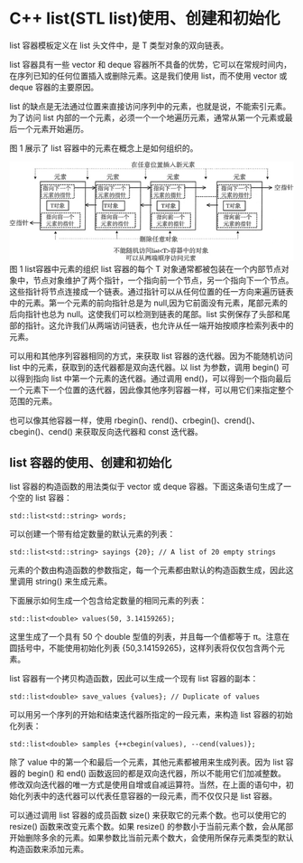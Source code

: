 # C++ list(STL list)使用、创建和初始化

list<T> 容器模板定义在 list 头文件中，是 T 类型对象的双向链表。

list 容器具有一些 vector 和 deque 容器所不具备的优势，它可以在常规时间内，在序列已知的任何位置插入或删除元素。这是我们使用 list，而不使用 vector 或 deque 容器的主要原因。

list 的缺点是无法通过位置来直接访问序列中的元素，也就是说，不能索引元素。为了访问 list 内部的一个元素，必须一个一个地遍历元素，通常从第一个元素或最后一个元素开始遍历。

图 1 展示了 list 容器中的元素在概念上是如何组织的。

![](img/cd35d69bf8e71886cfd83d5bd7a64e30.jpg)
图 1 list<T>容器中元素的组织
list<T> 容器的每个 T 对象通常都被包装在一个内部节点对象中，节点对象维护了两个指针，一个指向前一个节点，另一个指向下一个节点。这些指针将节点连接成一个链表。通过指针可以从任何位置的任一方向来遍历链表中的元素。第一个元素的前向指针总是为 null,因为它前面没有元素，尾部元素的后向指针也总为 null。这使我们可以检测到链表的尾部。list<T> 实例保存了头部和尾部的指针。这允许我们从两端访问链表，也允许从任一端开始按顺序检索列表中的元素。

可以用和其他序列容器相同的方式，来获取 list 容器的迭代器。因为不能随机访问 list 中的元素，获取到的迭代器都是双向迭代器。以 list 为参数，调用 begin() 可以得到指向 list 中第一个元素的迭代器。通过调用 end()，可以得到一个指向最后一个元素下一个位置的迭代器，因此像其他序列容器一样，可以用它们来指定整个范围的元素。

也可以像其他容器一样，使用 rbegin()、rend()、crbegin()、crend()、cbegin()、cend() 来获取反向迭代器和 const 迭代器。

## list 容器的使用、创建和初始化

list 容器的构造函数的用法类似于 vector 或 deque 容器。下面这条语句生成了一个空的 list 容器：

```
std::list<std::string> words;
```

可以创建一个带有给定数量的默认元素的列表：

```
std::list<std::string> sayings {20}; // A list of 20 empty strings
```

元素的个数由构造函数的参数指定，每一个元素都由默认的构造函数生成，因此这里调用 string() 来生成元素。

下面展示如何生成一个包含给定数量的相同元素的列表：

```
std::list<double> values(50, 3.14159265);
```

这里生成了一个具有 50 个 double 型值的列表，并且每一个值都等于 π。注意在圆括号中，不能使用初始化列表 {50,3.14159265}，这样列表将仅仅包含两个元素。

list 容器有一个拷贝构造函数，因此可以生成一个现有 list 容器的副本：

```
std::list<double> save_values {values}; // Duplicate of values
```

可以用另一个序列的开始和结束迭代器所指定的一段元素，来构造 list 容器的初始化列表：

```
std::list<double> samples {++cbegin(values), --cend(values)};
```

除了 value 中的第一个和最后一个元素，其他元素都被用来生成列表。因为 list 容器的 begin() 和 end() 函数返回的都是双向迭代器，所以不能用它们加减整数。修改双向迭代器的唯一方式是使用自增或自减运算符。当然，在上面的语句中，初始化列表中的迭代器可以代表任意容器的一段元素，而不仅仅只是 list 容器。

可以通过调用 list 容器的成员函数 size() 来获取它的元素个数。也可以使用它的 resize() 函数来改变元素个数。如果 resize() 的参数小于当前元素个数，会从尾部开始删除多余的元素。如果参数比当前元素个数大，会使用所保存元素类型的默认构造函数来添加元素。